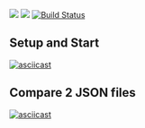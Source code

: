 <a href="https://codeclimate.com/github/timurmb/project-lvl2-s369"><img src="https://api.codeclimate.com/v1/badges/a99a88d28ad37a79dbf6/maintainability" /></a>
<a href="https://codeclimate.com/github/timurmb/project-lvl2-s369/test_coverage"><img src="https://api.codeclimate.com/v1/badges/a99a88d28ad37a79dbf6/test_coverage" /></a>
[![Build Status](https://travis-ci.org/timurmb/project-lvl2-s369.svg?branch=master)](https://travis-ci.org/timurmb/project-lvl2-s369)

## Setup and Start
[![asciicast](https://asciinema.org/a/Vpk2bqabGPcdgKl436yt0F9Pz.png)](https://asciinema.org/a/Vpk2bqabGPcdgKl436yt0F9Pz?speed=3)

## Compare 2 JSON files
[![asciicast](https://asciinema.org/a/7NKPsbzSfGeVOGbgEvdRfw31g.png)](https://asciinema.org/a/7NKPsbzSfGeVOGbgEvdRfw31g?speed=3)
